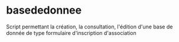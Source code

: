 # basededonnee
Script permettant la création, la consultation, l'édition d'une base de donnée de type formulaire d'inscription d'association
